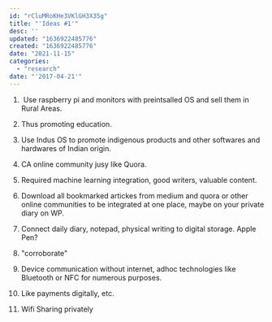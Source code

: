 ```yaml
---
id: "rCluMRoKHe3VKlGH3X35g"
title: "'Ideas #1'"
desc: ''
updated: "1636922485776"
created: "1636922485776"
date: "2021-11-15"
categories: 
  - "research"
date: "'2017-04-21'"
---
```


1.  Use raspberry pi and monitors with preintsalled OS and sell them in Rural Areas. 
2. Thus promoting education.
3. Use Indus OS to promote indigenous products and other softwares and hardwares of Indian origin.

1. CA online community jusy like Quora.
2. Required machine learning integration, good writers, valuable content.

1. Download all bookmarked artickes from medium and quora or other online communities to be integrated at one place, maybe on your private diary on WP.

1. Connect daily diary, notepad, physical writing to digital storage. Apple Pen?
2. "corroborate"

1. Device communication without internet, adhoc technologies like Bluetooth or NFC for numerous purposes.
2. Like payments digitally, etc.

1. Wifi Sharing privately
